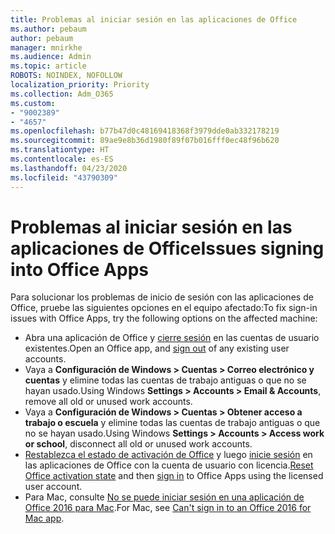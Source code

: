 ```yaml
---
title: Problemas al iniciar sesión en las aplicaciones de Office
ms.author: pebaum
author: pebaum
manager: mnirkhe
ms.audience: Admin
ms.topic: article
ROBOTS: NOINDEX, NOFOLLOW
localization_priority: Priority
ms.collection: Adm_O365
ms.custom:
- "9002389"
- "4657"
ms.openlocfilehash: b77b47d0c48169418368f3979dde0ab332178219
ms.sourcegitcommit: 89ae9e8b36d1980f89f07b016fff0ec48f96b620
ms.translationtype: HT
ms.contentlocale: es-ES
ms.lasthandoff: 04/23/2020
ms.locfileid: "43790309"
---
```

# <a name="issues-signing-into-office-apps"></a><span data-ttu-id="43337-102">Problemas al iniciar sesión en las aplicaciones de Office</span><span class="sxs-lookup"><span data-stu-id="43337-102">Issues signing into Office Apps</span></span>

<span data-ttu-id="43337-103">Para solucionar los problemas de inicio de sesión con las aplicaciones de Office, pruebe las siguientes opciones en el equipo afectado:</span><span class="sxs-lookup"><span data-stu-id="43337-103">To fix sign-in issues with Office Apps, try the following options on the affected machine:</span></span>

- <span data-ttu-id="43337-104">Abra una aplicación de Office y [cierre sesión](https://go.microsoft.com/fwlink/?linkid=2114082) en las cuentas de usuario existentes.</span><span class="sxs-lookup"><span data-stu-id="43337-104">Open an Office app, and [sign out](https://go.microsoft.com/fwlink/?linkid=2114082) of any existing user accounts.</span></span>
- <span data-ttu-id="43337-105">Vaya a **Configuración de Windows > Cuentas > Correo electrónico y cuentas** y elimine todas las cuentas de trabajo antiguas o que no se hayan usado.</span><span class="sxs-lookup"><span data-stu-id="43337-105">Using Windows **Settings > Accounts > Email & Accounts**, remove all old or unused work accounts.</span></span>
- <span data-ttu-id="43337-106">Vaya a **Configuración de Windows > Cuentas > Obtener acceso a trabajo o escuela** y elimine todas las cuentas de trabajo antiguas o que no se hayan usado.</span><span class="sxs-lookup"><span data-stu-id="43337-106">Using Windows **Settings > Accounts > Access work or school**, disconnect all old or unused work accounts.</span></span>
- <span data-ttu-id="43337-107">[Restablezca el estado de activación de Office](https://docs.microsoft.com/office365/troubleshoot/activation/reset-office-365-proplus-activation-state) y luego [inicie sesión](https://support.office.com/article/sign-in-to-office-b9582171-fd1f-4284-9846-bdd72bb28426) en las aplicaciones de Office con la cuenta de usuario con licencia.</span><span class="sxs-lookup"><span data-stu-id="43337-107">[Reset Office activation state](https://docs.microsoft.com/office365/troubleshoot/activation/reset-office-365-proplus-activation-state) and then [sign in](https://support.office.com/article/sign-in-to-office-b9582171-fd1f-4284-9846-bdd72bb28426) to Office Apps using the licensed user account.</span></span>
- <span data-ttu-id="43337-108">Para Mac, consulte [No se puede iniciar sesión en una aplicación de Office 2016 para Mac](https://docs.microsoft.com/office365/troubleshoot/authentication/sign-in-to-office-2016-for-mac-fail).</span><span class="sxs-lookup"><span data-stu-id="43337-108">For Mac, see [Can't sign in to an Office 2016 for Mac app](https://docs.microsoft.com/office365/troubleshoot/authentication/sign-in-to-office-2016-for-mac-fail).</span></span>
